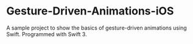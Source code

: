 # Gesture-Driven-Animations-iOS
A sample project to show the basics of gesture-driven animations using Swift. Programmed with Swift 3. 

